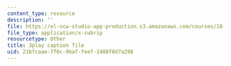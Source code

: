 ```yaml
---
content_type: resource
description: ''
file: https://ol-ocw-studio-app-production.s3.amazonaws.com/courses/18-01sc-single-variable-calculus-fall-2010/21bfcaae7f0c9baffeef2408f0d7a298_Bv9kVDcj7yo.srt
file_type: application/x-subrip
resourcetype: Other
title: 3play caption file
uid: 21bfcaae-7f0c-9baf-feef-2408f0d7a298
---
```

